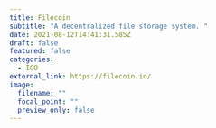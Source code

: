 ```yaml
---
title: Filecoin
subtitle: "A decentralized file storage system. "
date: 2021-08-12T14:41:31.585Z
draft: false
featured: false
categories:
  - ICO
external_link: https://filecoin.io/
image:
  filename: ""
  focal_point: ""
  preview_only: false
---
```

